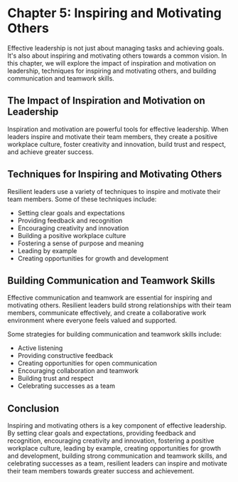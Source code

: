Chapter 5: Inspiring and Motivating Others
==========================================

Effective leadership is not just about managing tasks and achieving goals. It's also about inspiring and motivating others towards a common vision. In this chapter, we will explore the impact of inspiration and motivation on leadership, techniques for inspiring and motivating others, and building communication and teamwork skills.

The Impact of Inspiration and Motivation on Leadership
------------------------------------------------------

Inspiration and motivation are powerful tools for effective leadership. When leaders inspire and motivate their team members, they create a positive workplace culture, foster creativity and innovation, build trust and respect, and achieve greater success.

Techniques for Inspiring and Motivating Others
----------------------------------------------

Resilient leaders use a variety of techniques to inspire and motivate their team members. Some of these techniques include:

* Setting clear goals and expectations
* Providing feedback and recognition
* Encouraging creativity and innovation
* Building a positive workplace culture
* Fostering a sense of purpose and meaning
* Leading by example
* Creating opportunities for growth and development

Building Communication and Teamwork Skills
------------------------------------------

Effective communication and teamwork are essential for inspiring and motivating others. Resilient leaders build strong relationships with their team members, communicate effectively, and create a collaborative work environment where everyone feels valued and supported.

Some strategies for building communication and teamwork skills include:

* Active listening
* Providing constructive feedback
* Creating opportunities for open communication
* Encouraging collaboration and teamwork
* Building trust and respect
* Celebrating successes as a team

Conclusion
----------

Inspiring and motivating others is a key component of effective leadership. By setting clear goals and expectations, providing feedback and recognition, encouraging creativity and innovation, fostering a positive workplace culture, leading by example, creating opportunities for growth and development, building strong communication and teamwork skills, and celebrating successes as a team, resilient leaders can inspire and motivate their team members towards greater success and achievement.
